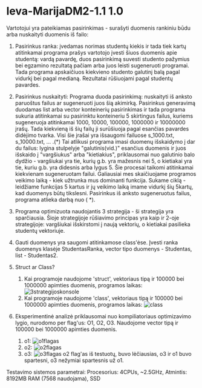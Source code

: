 # Ieva-MarijaDM2-1.1 1.0
Vartotojui yra pateikiamas pasirinkimas - surašyti duomenis rankiniu būdu arba nuskaityti duomenis iš failo:
1) Pasirinkus ranka: įvedamas norimas studentų kiekis ir tada tiek kartų atitinkamai programa prašys vartotojo įvesti šiuos duomenis apie studentą: vardą pavardę, duos pasirinkimą suvesti studento pažymius bei egzamino rezultatą pačiam arba juos leisti sugeneruoti programai. Tada programa apskaičiuos kiekvieno studento galutinį balą pagal vidurkį bei pagal medianą. Rezultatai rūšiuojami pagal studentų pavardes.
2) Pasirinkus nuskaityti: Programa duoda pasirinkimą: nuskaityti iš anksto paruoštus failus ar sugeneruoti juos šią akimirką. Pasirinkus generavimą duodamas list arba vector konteinerių pasirinkimas ir tada programa sukuria atitinkamai su pasirinktu konteineriu 5 skirtingus failus, kuriems sugeneruoja atitinkamai 1000, 10000, 100000, 1000000 ir 10000000 įrašų. Tada kiekvieną iš šių failų ji surūšiuoja pagal esančias pavardes didėjimo tvarka. Visi šie įrašai yra išsaugomi failuose s_1000.txt, s_10000.txt, ... .(*) Tai atlikusi programa imasi duomenų išskaidymo į dar du failus: lygina stulpelyje "galutinis(vid.)" esančius duomenis ir juos išskaido į "vargšiukus" arba "kietiakius", priklausomai nuo galutinio balo dydžio - vargšiukai yra tie, kurių g.b. yra mažesnis nei 5, o kietiakai yra tie, kuriu g.b. yra didesnis arba lygus 5. Šie procesai taikomi atitinkamai kiekvienam sugeneruotam failui. Galiausiai mes skaičiuojame programos veikimo laiką - kiek užtrunka mus dominanti funkcija. Sukame ciklą - leidžiame funkcijas 5 kartus ir jų veikimo laiką imame vidurkį šių 5kartų, kad duomenys būtų tikslesni. Pasirinkus iš anksto sugeneruotus failus, programa atlieka darbą nuo ( *).
3) Programa optimizuota naudojantis 3 strategija - ši strategija yra sparčiausia. Šioje strategijoje rūšiavimo principas yra kaip ir 2-oje strategijoje: vargšiukai išskirstomi į naują vektorių, o kietiakai pasilieka studentų vektoriuje.
4) Gauti duomenys yra saugomi atitinkamose class'ėse. Įvesti ranka duomenys klasėje StudentasRanka, vector tipo duomenys - Studentas, list - Studentas2.
5) Struct ar Class?
   1. Kai programoje naudojome 'struct', vektoriaus tipą ir 100000 bei 1000000 apimties duomenis, programos laikas: ![3strategijoskonsole](https://github.com/ieva-marija/Ieva-MarijaDM2-1.2/assets/144428382/4cfc8f73-b203-40d3-879d-6cfa00d01dbb)
   2. Kai programoje naudojome 'class', vektoriaus tipą ir 100000 bei 1000000 apimties duomenis, programos laikas: ![class](https://github.com/ieva-marija/Ieva-MarijaDM2-1.2/assets/144428382/76f978de-e100-4541-a2a9-7a0d125f749a)
  

  
6) Eksperimentinė analizė priklausomai nuo kompiliatoriaus optimizavimo lygio, nurodomo per flag'us: O1, O2, O3. Naudojome vector tipą ir 100000 bei 1000000 apimties duomenis.
   1. o1: ![o1flagas](https://github.com/ieva-marija/Ieva-MarijaDM2-1.2/assets/144428382/fa571401-c6f9-4070-b036-fbaef67b632e)
   2. o2: ![o2flagas](https://github.com/ieva-marija/Ieva-MarijaDM2-1.2/assets/144428382/7a89654a-d3c7-487d-8b41-e99c4baba118)
   3. o3: ![o3flagas](https://github.com/ieva-marija/Ieva-MarijaDM2-1.2/assets/144428382/1f198b17-4b5b-461e-8aa8-ca4c31510f3d)
  o2 flag'as iš testuotų, buvo lėčiausias, o3 ir o1 buvo spartesni, o3 nežymiai spartesnis už o1. 





Testavimo sistemos parametrai: Procesorius: 4CPUs, ~2.5GHz, Atmintis: 8192MB RAM (7568 naudojama), SSD 
